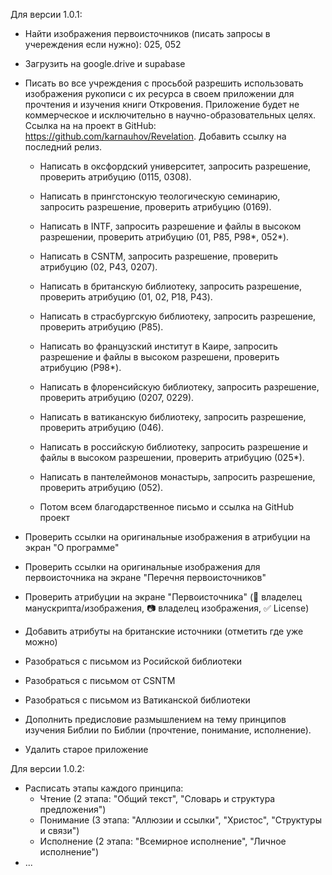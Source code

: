 Для версии 1.0.1:
- Найти изображения первоисточников (писать запросы в учереждения если нужно): 025, 052
- Загрузить на google.drive и supabase

- Писать во все учреждения с просьбой разрешить использовать изображения рукописи с их ресурса в своем приложении для прочтения и изучения книги Откровения. Приложение будет не коммерческое и исключительно в научно-образовательных целях. Ссылка на на проект в GitHub: https://github.com/karnauhov/Revelation. Добавить ссылку на последний релиз.
  * Написать в оксфордский университет, запросить разрешение, проверить атрибуцию (0115, 0308).
  * Написать в прингстонскую теологическую семинарию, запросить разрешение, проверить атрибуцию (0169).
  * Написать в INTF, запросить разрешение и файлы в высоком разрешении, проверить атрибуцию (01, P85, P98*, 052*).
  * Написать в CSNTM, запросить разрешение, проверить атрибуцию (02, P43, 0207).

  * Написать в британскую библиотеку, запросить разрешение, проверить атрибуцию (01, 02, P18, P43).
  * Написать в страсбургскую библиотеку, запросить разрешение, проверить атрибуцию (P85).
  * Написать во французский институт в Каире, запросить разрешение и файлы в высоком разрешени, проверить атрибуцию (P98*).
  * Написать в флоренсийскую библиотеку, запросить разрешение, проверить атрибуцию (0207, 0229).

  * Написать в ватиканскую библиотеку, запросить разрешение, проверить атрибуцию (046).
  * Написать в российскую библиотеку, запросить разрешение и файлы в высоком разрешении, проверить атрибуцию (025*).
  * Написать в пантелеймонов монастырь, запросить разрешение, проверить атрибуцию (052).
  - Потом всем благодарственное письмо и ссылка на GitHub проект

- Проверить ссылки на оригинальные изображения в атрибуции на экран "О программе"
- Проверить ссылки на оригинальные изображения для первоисточника на экране "Перечня первоисточников"
- Проверить атрибуции на экране "Первоисточника" (📜 владелец манускрипта/изображения, 📷 владелец изображения, ✅ License)

- Добавить атрибуты на британские источники (отметить где уже можно)
- Разобраться с письмом из Росийской библиотеки
- Разобраться с письмом от CSNTM
- Разобраться с письмом из Ватиканской библиотеки

* Дополнить предисловие размышлением на тему принципов изучения Библии по Библии (прочтение, понимание, исполнение).
- Удалить старое приложение

Для версии 1.0.2:
- Расписать этапы каждого принципа:
  - Чтение (2 этапа: "Общий текст", "Словарь и структура предложения")
  - Понимание (3 этапа: "Аллюзии и ссылки", "Христос", "Структуры и связи")
  - Исполнение (2 этапа: "Всемирное исполнение", "Личное исполнение")
- ...
